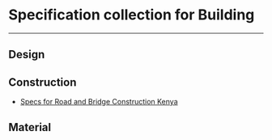 # Specification collection for Building
---
## Design

## Construction
  - [Specs for Road and Bridge Construction Kenya](https://db.tt/KKB6Speo6u)

## Material
